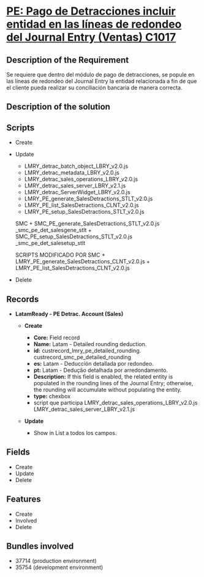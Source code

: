 # [PE: Pago de Detracciones incluir entidad en las líneas de redondeo del Journal Entry (Ventas) C1017](https://docs.google.com/document/d/1KGKd3uSz04AfABCBtdibHk2JdjK8XxuGntnsatZLq7c/edit#heading=h.1mllta7bdj39)


## Description of the Requirement

Se requiere que dentro del módulo de pago de detracciones, se popule en las líneas de redondeo del Journal Entry la entidad relacionada a fin de que el cliente pueda realizar su conciliación bancaria de manera correcta.

## Description of the solution


## Scripts
+ Create
+ Update
    + LMRY_detrac_batch_object_LBRY_v2.0.js
    + LMRY_detrac_metadata_LBRY_v2.0.js
    + LMRY_detrac_sales_operations_LBRY_v2.0.js
    + LMRY_detrac_sales_server_LBRY_v2.1.js
    + LMRY_detrac_ServerWidget_LBRY_v2.0.js
    + LMRY_PE_generate_SalesDetractions_STLT_v2.0.js
    + LMRY_PE_list_SalesDetractions_CLNT_v2.0.js
    + LMRY_PE_setup_SalesDetractions_STLT_v2.0.js

    SMC
        + SMC_PE_generate_SalesDetractions_STLT_v2.0.js _smc_pe_det_salesgene_stlt
        + SMC_PE_setup_SalesDetractions_STLT_v2.0.js _smc_pe_det_salesetup_stlt

    SCRIPTS MODIFICADO POR SMC
        + LMRY_PE_generate_SalesDetractions_CLNT_v2.0.js
        + LMRY_PE_list_SalesDetractions_CLNT_v2.0.js

+ Delete

## Records

+ **LatamReady - PE Detrac. Account (Sales)**
    + **Create** 
        + **Core:** Field record
        + **Name:** Latam - Detailed rounding deduction.
        + **id:** custrecord_lmry_pe_detailed_rounding. custrecord_smc_pe_detailed_rounding
        + **es:** Latam - Deducción detallada por redondeo.
        + **pt:** Latam - Dedução detalhada por arredondamento.
        + **Description:** If this field is enabled, the related entity is populated in the rounding lines of the Journal Entry; otherwise, the rounding will accumulate without populating the entity.
        + **type:** chexbox
        + script que participa
           LMRY_detrac_sales_operations_LBRY_v2.0.js
           LMRY_detrac_sales_server_LBRY_v2.1.js

    + **Update**
        + Show in List a todos los campos.

## Fields
+ Create
+ Update 
+ Delete

## Features
+ Create
+ Involved
+ Delete

## Bundles involved
+ 37714 (production environment)
+ 35754 (development environment)

























